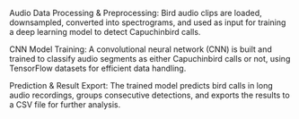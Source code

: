 Audio Data Processing & Preprocessing: Bird audio clips are loaded, downsampled, converted into spectrograms, and used as input for training a deep learning model to detect Capuchinbird calls.

CNN Model Training: A convolutional neural network (CNN) is built and trained to classify audio segments as either Capuchinbird calls or not, using TensorFlow datasets for efficient data handling.

Prediction & Result Export: The trained model predicts bird calls in long audio recordings, groups consecutive detections, and exports the results to a CSV file for further analysis.
